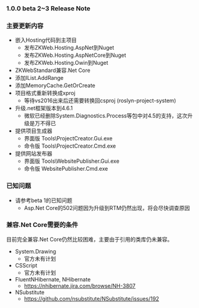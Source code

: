 ﻿### 1.0.0 beta 2~3 Release Note

### 主要更新内容

- 嵌入Hosting代码到主项目
  - 发布ZKWeb.Hosting.AspNet到Nuget
  - 发布ZKWeb.Hosting.AspNetCore到Nuget
  - 发布ZKWeb.Hosting.Owin到Nuget
- ZKWebStandard兼容.Net Core
- 添加IList.AddRange
- 添加MemoryCache.GetOrCreate
- 项目格式重新转换成xproj
  - 等待vs2016出来后还需要转换回csproj (roslyn-project-system)
- 升级.net框架版本到4.6.1
  - 微软已经删除System.Diagnostics.Process等包中对4.5的支持，这次升级是万不得已
- 提供项目生成器
  - 界面版 Tools\ProjectCreator.Gui.exe
  - 命令版 Tools\ProjectCreator.Cmd.exe
- 提供网站发布器
  - 界面版 Tools\WebsitePublisher.Gui.exe
  - 命令版 WebsitePublisher.Cmd.exe

### 已知问题

- 请参考beta 1的已知问题
  - Asp.Net Core的502问题因为升级到RTM仍然出现，将会尽快调查原因

### 兼容.Net Core需要的条件

目前完全兼容.Net Core仍然比较困难，主要由于引用的类库仍未兼容。

- System.Drawing
  - 官方未有计划
- CSScript
  - 官方未有计划
- FluentNHibernate, NHibernate
  - https://nhibernate.jira.com/browse/NH-3807
- NSubstitute
  - https://github.com/nsubstitute/NSubstitute/issues/192
